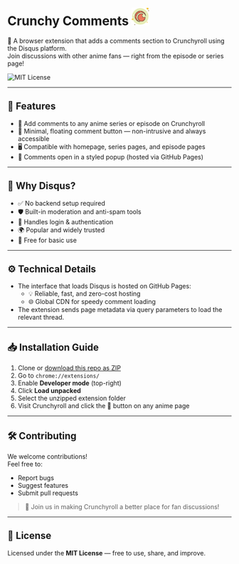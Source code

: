 # Crunchy Comments <img src="src/icons/icon128.png" alt="logo" height="40"/>

💬 A browser extension that adds a comments section to Crunchyroll using the Disqus platform.  
Join discussions with other anime fans — right from the episode or series page!

![MIT License](https://img.shields.io/badge/license-MIT-blue.svg)

---

## 🚀 Features

- 💬 Add comments to any anime series or episode on Crunchyroll
- 🧼 Minimal, floating comment button — non-intrusive and always accessible
- 🖥️ Compatible with homepage, series pages, and episode pages
- 🔗 Comments open in a styled popup (hosted via GitHub Pages)

---

## 🤔 Why Disqus?

- ✅ No backend setup required
- 🛡️ Built-in moderation and anti-spam tools
- 🔐 Handles login & authentication
- 🌍 Popular and widely trusted
- 💸 Free for basic use

---

## ⚙️ Technical Details

- The interface that loads Disqus is hosted on GitHub Pages:
  - 💡 Reliable, fast, and zero-cost hosting
  - 🌐 Global CDN for speedy comment loading
- The extension sends page metadata via query parameters to load the relevant thread.

---

## 📥 Installation Guide

1. Clone or [download this repo as ZIP](https://github.com/crunchyroll-community/CrunchyComments/archive/refs/heads/main.zip)
2. Go to `chrome://extensions/`
3. Enable **Developer mode** (top-right)
4. Click **Load unpacked**
5. Select the unzipped extension folder
6. Visit Crunchyroll and click the 💬 button on any anime page

---

## 🛠 Contributing

We welcome contributions!  
Feel free to:
- Report bugs
- Suggest features
- Submit pull requests

> 📢 Join us in making Crunchyroll a better place for fan discussions!

---

## 📄 License

Licensed under the **MIT License** — free to use, share, and improve.
